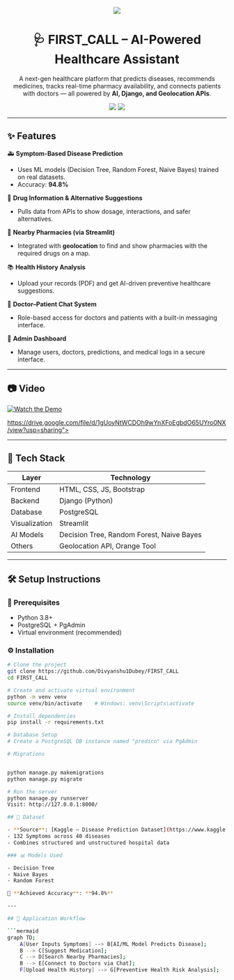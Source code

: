 <!-- Banner -->
<p align="center">
  <img src="https://img.shields.io/badge/AI%20HealthTech-FIRST__CALL-00b894?style=for-the-badge&logo=python&logoColor=white">
</p>

<h1 align="center">🩺 FIRST_CALL – AI-Powered Healthcare Assistant</h1>

<p align="center">
  A next-gen healthcare platform that predicts diseases, recommends medicines, tracks real-time pharmacy availability, and connects patients with doctors — all powered by <b>AI, Django, and Geolocation APIs</b>.
</p>

<p align="center">
  <a href="https://drive.google.com/file/d/1gUoyNtWCDOh9wYnXFoEgbdO65UYro0NX/view?usp=sharing"><img src="https://img.shields.io/badge/Watch-Demo%20Video-red?style=for-the-badge&logo=youtube"></a>
  <a href="https://github.com/Divyanshu1Dubey/FIRST_CALL"><img src="https://img.shields.io/github/stars/Divyanshu1Dubey/FIRST_CALL?style=for-the-badge&color=yellow&logo=github"></a>
</p>

---

## ✨ Features

🚑 **Symptom-Based Disease Prediction**  
- Uses ML models (Decision Tree, Random Forest, Naive Bayes) trained on real datasets.  
- Accuracy: **94.8%**

💊 **Drug Information & Alternative Suggestions**  
- Pulls data from APIs to show dosage, interactions, and safer alternatives.

📍 **Nearby Pharmacies (via Streamlit)**  
- Integrated with **geolocation** to find and show pharmacies with the required drugs on a map.

📚 **Health History Analysis**  
- Upload your records (PDF) and get AI-driven preventive healthcare suggestions.

💬 **Doctor–Patient Chat System**  
- Role-based access for doctors and patients with a built-in messaging interface.

🧪 **Admin Dashboard**  
- Manage users, doctors, predictions, and medical logs in a secure interface.

---


## 📷 Video

[![Watch the Demo](https://img.youtube.com/vi/DwRa3-fKCvI/maxresdefault.jpg)](https://www.youtube.com/watch?v=DwRa3-fKCvI)

https://drive.google.com/file/d/1gUoyNtWCDOh9wYnXFoEgbdO65UYro0NX/view?usp=sharing">

---

## 🧠 Tech Stack

| Layer      | Technology                        |
|------------|-----------------------------------|
| Frontend   | HTML, CSS, JS, Bootstrap          |
| Backend    | Django (Python)                   |
| Database   | PostgreSQL                        |
| Visualization | Streamlit                      |
| AI Models  | Decision Tree, Random Forest, Naive Bayes |
| Others     | Geolocation API, Orange Tool      |

---

## 🛠 Setup Instructions

### 🔗 Prerequisites
- Python 3.8+
- PostgreSQL + PgAdmin
- Virtual environment (recommended)

### ⚙️ Installation

```bash
# Clone the project
git clone https://github.com/Divyanshu1Dubey/FIRST_CALL
cd FIRST_CALL

# Create and activate virtual environment
python -m venv venv
source venv/bin/activate    # Windows: venv\Scripts\activate

# Install dependencies
pip install -r requirements.txt

# Database Setup
# Create a PostgreSQL DB instance named "predico" via PgAdmin

# Migrations


python manage.py makemigrations
python manage.py migrate

# Run the server
python manage.py runserver
Visit: http://127.0.0.1:8000/

## 📂 Dataset

- **Source**: [Kaggle – Disease Prediction Dataset](https://www.kaggle.com/neelima98/disease-prediction-using-machine-learning)
- 132 Symptoms across 40 diseases
- Combines structured and unstructured hospital data

### 📊 Models Used

- Decision Tree  
- Naive Bayes  
- Random Forest  

🚀 **Achieved Accuracy**: **94.8%**

---

## 🧾 Application Workflow

```mermaid
graph TD;
    A[User Inputs Symptoms] --> B[AI/ML Model Predicts Disease];
    B --> C[Suggest Medication];
    C --> D[Search Nearby Pharmacies];
    B --> E[Connect to Doctors via Chat];
    F[Upload Health History] --> G[Preventive Health Risk Analysis];
